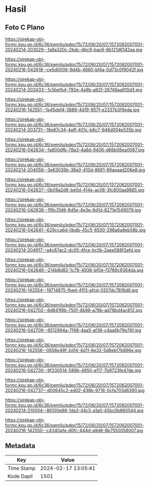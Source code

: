 # Hasil

## Foto C Plano

https://sirekap-obj-formc.kpu.go.id/6c36/pemilu/pdpr/15/72/06/20/07/1572062007001-20240214-203029--1a9a320c-2bdc-4bc9-bac6-6b121d6142aa.jpg

https://sirekap-obj-formc.kpu.go.id/6c36/pemilu/pdpr/15/72/06/20/07/1572062007001-20240216-042618--ce5d0006-9d4b-4660-bf4a-0d73c0f9042f.jpg

https://sirekap-obj-formc.kpu.go.id/6c36/pemilu/pdpr/15/72/06/20/07/1572062007001-20240214-203433--1c5befb4-792e-4a9b-a931-26748aa910d3.jpg

https://sirekap-obj-formc.kpu.go.id/6c36/pemilu/pdpr/15/72/06/20/07/1572062007001-20240216-142551--1e45def4-3889-4d19-957f-e2337b3f9eda.jpg

https://sirekap-obj-formc.kpu.go.id/6c36/pemilu/pdpr/15/72/06/20/07/1572062007001-20240214-203731--16e87c34-4aff-401c-b8c7-948d004e535b.jpg

https://sirekap-obj-formc.kpu.go.id/6c36/pemilu/pdpr/15/72/06/20/07/1572062007001-20240216-042634--fa800dfb-78a3-4a8d-9406-d66b08ea0067.jpg

https://sirekap-obj-formc.kpu.go.id/6c36/pemilu/pdpr/15/72/06/20/07/1572062007001-20240214-204058--3e63039b-38a0-410d-8661-89aeaad206e8.jpg

https://sirekap-obj-formc.kpu.go.id/6c36/pemilu/pdpr/15/72/06/20/07/1572062007001-20240216-042637--0b09a2d6-be0d-414e-ac06-3fc800aa9885.jpg

https://sirekap-obj-formc.kpu.go.id/6c36/pemilu/pdpr/15/72/06/20/07/1572062007001-20240216-042638--1f9c31d8-8d5e-4e3e-8d1d-8271e1549079.jpg

https://sirekap-obj-formc.kpu.go.id/6c36/pemilu/pdpr/15/72/06/20/07/1572062007001-20240216-042641--629cca6d-0bdb-45c5-8500-298a6a8eb58b.jpg

https://sirekap-obj-formc.kpu.go.id/6c36/pemilu/pdpr/15/72/06/20/07/1572062007001-20240214-204917--a4c87ac2-dc05-4fce-bc5b-2aee588f3afd.jpg

https://sirekap-obj-formc.kpu.go.id/6c36/pemilu/pdpr/15/72/06/20/07/1572062007001-20240216-042646--214b8d82-1c76-4936-bf0e-f3789c9364da.jpg

https://sirekap-obj-formc.kpu.go.id/6c36/pemilu/pdpr/15/72/06/20/07/1572062007001-20240216-142554--19714875-fbed-41f3-afcd-0207dc7816d9.jpg

https://sirekap-obj-formc.kpu.go.id/6c36/pemilu/pdpr/15/72/06/20/07/1572062007001-20240216-042702--8d641f8b-750f-4b98-a78b-ad78bd4ac612.jpg

https://sirekap-obj-formc.kpu.go.id/6c36/pemilu/pdpr/15/72/06/20/07/1572062007001-20240216-042709--8512994a-7f68-4aa5-af38-c4aa6b79e76f.jpg

https://sirekap-obj-formc.kpu.go.id/6c36/pemilu/pdpr/15/72/06/20/07/1572062007001-20240216-142556--0656e49f-2d14-4d11-8e32-5d8ebf7b896e.jpg

https://sirekap-obj-formc.kpu.go.id/6c36/pemilu/pdpr/15/72/06/20/07/1572062007001-20240216-042730--9f330514-589b-4950-a117-7b9723fe47de.jpg

https://sirekap-obj-formc.kpu.go.id/6c36/pemilu/pdpr/15/72/06/20/07/1572062007001-20240216-042737--d00645c2-ed02-438b-9716-0cfa703d6390.jpg

https://sirekap-obj-formc.kpu.go.id/6c36/pemilu/pdpr/15/72/06/20/07/1572062007001-20240214-210054--86100e88-1da3-44c5-a1a0-45bc0b860544.jpg

https://sirekap-obj-formc.kpu.go.id/6c36/pemilu/pdpr/15/72/06/20/07/1572062007001-20240216-142550--c4340afa-d0fc-444d-a9d6-8b7550058007.jpg


## Metadata

| Key        | Value               |
| ---------- | ------------------- |
| Time Stamp | 2024-02-17 13:05:41 |
| Kode Dapil | 1501                |



